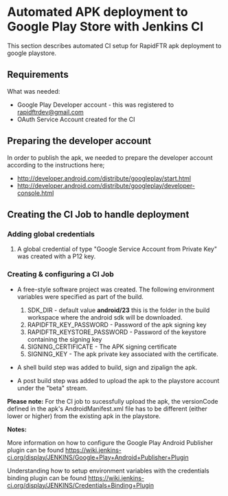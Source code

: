 # Automated APK deployment to Google Play Store with Jenkins CI
This section describes automated CI setup for RapidFTR apk deployment to google playstore.

## Requirements
What was needed:
* Google Play Developer account  - this was registered to rapidftrdev@gmail.com
* OAuth Service Account created for the CI

## Preparing the developer account
In order to publish the apk, we needed to prepare the developer account according to the instructions here;
 * http://developer.android.com/distribute/googleplay/start.html
 * http://developer.android.com/distribute/googleplay/developer-console.html

## Creating the CI Job to handle deployment
### Adding global credentials
1. A global credential of type "Google Service Account from Private Key" was created with a P12 key.

### Creating & configuring a CI Job
* A free-style software project was created. The following environment variables were specified as part of the build.
    1. SDK_DIR  - default value **android/23** this is the folder in the build workspace where the android sdk will be downloaded.
    2. RAPIDFTR_KEY_PASSWORD - Password of the apk signing key
    3. RAPIDFTR_KEYSTORE_PASSWORD - Password of the keystore containing the signing key
    4. SIGNING_CERTIFICATE - The APK signing certificate
    5. SIGNING_KEY - The apk private key associated with the certificate.

* A shell build step was added to build, sign and zipalign the apk.
* A post build step was added to upload the apk to the playstore account under the "beta" stream.

**Please note:** For the CI job to sucessfully upload the apk, the versionCode defined in the apk's AndroidManifest.xml file has to be different (either lower or higher) from the existing apk in the playstore.

**Notes:**

More information on how to configure the Google Play Android Publisher plugin can be found https://wiki.jenkins-ci.org/display/JENKINS/Google+Play+Android+Publisher+Plugin

Understanding how to setup environment variables with the credentials binding plugin can be found
https://wiki.jenkins-ci.org/display/JENKINS/Credentials+Binding+Plugin

